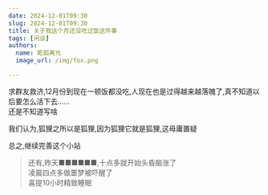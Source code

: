 ```yaml
---
date: 2024-12-01T09:30
slug: 2024-12-01T09:30
title: 关于我这个月还没吃过饭这件事
tags: [闲谈]
authors:
  name: 乾狐离光
  image_url: /img/fox.png

---
```


求群友救济,12月份到现在一顿饭都没吃,人现在也是过得越来越落魄了,真不知道以后要怎么活下去......<br />还是不知道写啥

我们认为,狐狸之所以是狐狸,因为狐狸它就是狐狸,这毋庸置疑

总之,继续完善这个小站

>还有,昨天■■■■■■,十点多就开始头昏脑涨了<br />凌晨四点多做噩梦被吓醒了<br />喜提10小时精致睡眠